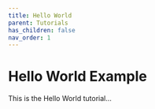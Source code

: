 ```yaml
---
title: Hello World
parent: Tutorials
has_children: false
nav_order: 1
---
```


# Hello World Example

This is the Hello World tutorial...


